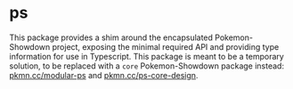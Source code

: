 # ps

This package provides a shim around the encapsulated Pokemon-Showdown project, exposing
the minimal required API and providing type information for use in Typescript. This package
is meant to be a temporary solution, to be replaced with a `core` Pokemon-Showdown package
instead: [pkmn.cc/modular-ps][1] and [pkmn.cc/ps-core-design][2].

  [1]: https://pkmn.cc/modular-ps
  [2]: https://pkmn.cc/ps-core-design
